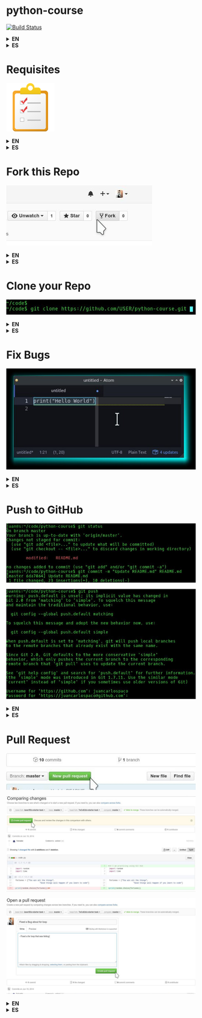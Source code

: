 
# python-course

[![Build Status](https://travis-ci.org/juancarlospaco/python-course.svg?branch=master)](https://travis-ci.org/juancarlospaco/python-course "Take the Course and make this badge PASS!")

<details title="Click here for English Language"><summary><b>EN</b></summary>
Python 3 Course SelfGuided Automatized for GitHub for Classrooms.
</details><details title="Click aca para lenguage Espanol"><summary><b>ES</b></summary>
Curso Python 3 Castellano AutoGuiado Automatizado para GitHub for Classrooms.
</details>


# Requisites

![Checklist](img/checklist-icon.png)

<details title="Click here for English Language"><summary><b>EN</b></summary>
- Linux Operating System (Any Distribution, like Kubuntu, Arch, Fedora, etc. Its Free).
- [GitHub Account](https://github.com/join) (Its Free).
- Git (Depends on your Linux Distrition how to install it, Its Free).
- [Python 3](https://python.org) (Depends on your Linux Distrition how to install it, No Python2, Its Free).
</details><details title="Click aca para lenguage Espanol"><summary><b>ES</b></summary>
- Sistema Operativo Linux (Cualquier Distribucion, como Kubuntu, Arch, Fedora, etc. Es Gratis).
- [Cuenta de Usuario en GitHub](https://github.com/join) (Es Gratis).
- Git (Depende de tu Distribucion Linux como se instala, Es Gratis).
- [Python 3](https://python.org) (Depende de tu Distribucion Linux como se instala, No Python2, Es Gratis).
</details>


# Fork this Repo

![Fork](img/forking.jpg)

<details title="Click here for English Language"><summary><b>EN</b></summary>
Make a copy of this source code repository into your own GitHub account.
A repository is a type of folder on GitHub/Git that handles Versions. 
Making a copy of a repository is called **forking**. 
On the web browser, on the GitHub page of the repo, click on the 'Fork' button (at the top of the screen on the right hand side), and it will automatically copy of everything in this repository will appear under your account. 
When is Forked into your account, you can Edit, Rename, Move, Copy, Delete, Create, Add files and folders.
</details><details title="Click aca para lenguage Espanol"><summary><b>ES</b></summary>
Hace una copia de este repositorio de codigo fuente en tu cuenta de GitHub.
Un repositorio es un tipo de carpeta en GitHub/Git que maneja Versiones. 
Hacer una copia de un repositorio se llama **forking**. 
En el navegador web, en la pagina de GitHub del repo, click en el boton de 'Fork' (arriba a la derecha de la pagina), y esto automaticamente copiara todo en este repositorio y aparecera bajo tu cuenta. 
Cuando se Forkea en tu cuenta, podras Editar, Renombrar, Mover, Copiar, Borrar, Crear, Agregar archivos y carpetas.
</details>


# Clone your Repo

![Clone](img/cloning.jpg)

<details title="Click here for English Language"><summary><b>EN</b></summary>
Your repo fork is exact copy of the original but on on your GutHub account, 
now we clone it into your computer to work fixing Errors or Bugs!

*Note: You will need to be connected to the internet in order to clone the repo.*

From a Command Line Terminal, execute the following command to clone the repo on your GitHub account:

   ```
   git clone https://github.com/USER/python-course.git
   ``` 
   *Note that you need to replace 'USER' with your GitHub account username.*

When it finishes the clone of the repo, 
you will see a new directory on your computer with the same contents that the repo.
The Fork will remain accessible from the GitHub web page of your account via web browser.
</details><details title="Click aca para lenguage Espanol"><summary><b>ES</b></summary>
Tu repo Fork es una copia igual al original pero en tu cuenta de GitHub, 
ahora lo clonaremos en tu computadora para trabajar arreglando los Errores o Bugs!

*Nota: Deberas tener conexion a internet para poder clonar el repo.*

Desde una Terminal de Linea de Comandos, ejecuta el siguiente comando para clonar el repo desde tu cuenta de GitHub:

   ```
   git clone https://github.com/USER/python-course.git
   ```
   *Importante cambia 'USER' con TU usuario de GitHub.*

Cuando termine de clonar el repo, en tu computadora tendras una nueva carpeta con lo mismo que tiene el repo.
El Fork quedara accesible desde la pagina de GitHub en tu cuenta via navegador web.
</details>


# Fix Bugs

![BugFixing](img/bugfixing.jpg)

<details title="Click here for English Language"><summary><b>EN</b></summary>
Explore the repo..., see folders and files..., read the code...
The tasks are divided by folders with numbers,
the lower numbers are easy ones, the higher more complex,
all of them have imperfections that makes them do not work correctly,
choose a folder and start trying to fix it until you make it work.

Edit the code with a text editor, test the code executing it with Python on your computer.

```
python3 file.py
```

when it works correclty and do not return errors save it.
</details><details title="Click aca para lenguage Espanol"><summary><b>ES</b></summary>
Explora el repo..., mira las carpetas y archivos..., lee codigo...
Los trabajos estan divididos en carpetas con numeros, 
siendo los mas bajos relativamente faciles, los mas altos mas complejos,
todos tienen imperfecciones por las cuales no funcionan completamente bien,
elije una carpeta con trabajo y comienza a intentar resolverlo hasta hacerlo funcionar.

Edita el codigo con un editor de texto, prueba el codigo ejecutandolo con python en tu computadora.

```
python3 archivo.py
```

Cuando funcione correctamente y no devuelva error Guardalo.
</details>


# Push to GitHub

![Pushing](img/pushing0.jpg)

![Pushing](img/pushing1.jpg)

<details title="Click here for English Language"><summary><b>EN</b></summary>
Open a Command Line Terminal, change directory to where your updated fixed code file is located.

- Execute `git status` to **see the current Status** of the local copy of your repo.
- Execute `git commit -m "my commit message" file.py` to **Commit your changes** 
*(Note that the commit message acts as a reminder for you or your collaborators about what you have done to the file).*
- Finally, execute `git push` to **Push to GitHub**. 
You will be asked for your GitHub username and password 
*(Passwords are not shown on the Terminal for Security)*, 
if user and password are Ok, it will Upload to your GitHub Repo Fork under your GitHub account,
you can now view the changes via web browser on the page of your repo.
</details><details title="Click aca para lenguage Espanol"><summary><b>ES</b></summary>
Abre una Terminal de Linea de Comandos, cambia de carpeta a la que tiene el codigo actualizado arreglado.

- Ejecuta `git status` para **ver el estado actual** de la copia local de tu repo.
- Ejecuta `git commit -m "mi mensaje de commit" archivo.py` para **Commitear tus cambios**
*(Nota que el mensaje de commit actua como recordatorio para vos o tus colaboradores acerca de que es lo que hiciste en el archivo).*
- Finalmente, ejecuta `git push` para **Pushear a GitHub**.
Te preguntara tu usuario y password de GitHub
*(Passwords no se muestran el la Terminal de Linea de Comandos por seguridad)*,
si el usuario y password estan bien, este subira a tu Repo Fork de GitHub bajo tu cuenta de GitHub,
puedes ver los cambios via navegador web en la pagina de tu repo.
</details>


# Pull Request

![PullRequest](img/pullrequest0.jpg)

![PullRequest](img/pullrequest1.jpg)

![PullRequest](img/pullrequest2.jpg)

<details title="Click here for English Language"><summary><b>EN</b></summary>
On the page of your repo with the fixes already working correctly find and click a **Pull Request** button.
you have to select **from where, to where** send the Pull Request, 
in this case you will select from your master repo *(the one under Your GitHub account with the Fixes)* 
to the original master repo *(the one under My GitHub account without Fixes)*,
Fill in the simple Form from the Pull Request with details of your work, and click Send Pull Request.
</details><details title="Click aca para lenguage Espanol"><summary><b>ES</b></summary>
En la pagina de tu repo con los arreglos ya funcionando correctamente encuentra y clickea el boton de **Pull Request**.
Tenes que elejir **de donde, hacia donde** enviar el Pull request,
en este casi elejir desde tu master repo *(el que esta bajo Tu cuenta de GitHub con los arreglos)*
hacia el original master repo *(el que esta bajo Mi cuanta de GitHub sin arreglos)*,
completa el simple formulario del Pull Request con detalles de tu trabajo, y clickea enviar Pull Request.
</details>
